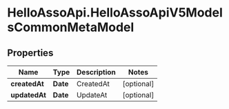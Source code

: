 # HelloAssoApi.HelloAssoApiV5ModelsCommonMetaModel

## Properties

Name | Type | Description | Notes
------------ | ------------- | ------------- | -------------
**createdAt** | **Date** | CreatedAt | [optional] 
**updatedAt** | **Date** | UpdateAt | [optional] 


